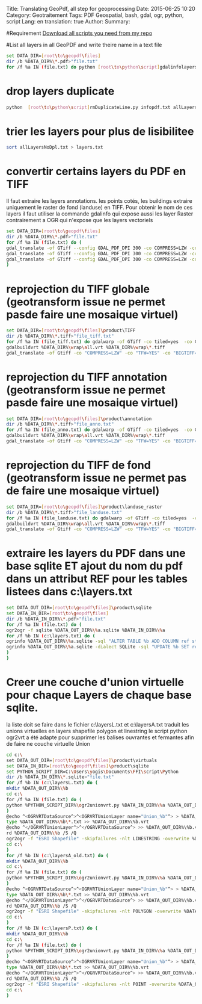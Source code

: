 Title:  Translating GeoPdf, all step for geoprocessing
Date: 2015-06-25 10:20
Category: Geotraitement
Tags: PDF Geospatial, bash, gdal, ogr, python, script
Lang: en
translation: true
Author:
Summary:

#Requirement
[<i class="icon-upload"></i> Download all scripts you need from my repo](https://github.com/yougis/geoscript/archive/master.zip)

#List all layers in all GeoPDF and write theire name in a text file

```bash
set DATA_DIR=[root\to\geopdf\files]
dir /b %DATA_DIR%\*.pdf>"file.txt"
for /f %a IN (file.txt) do python [root\to\python\script]gdalinfolayers.py %DATA_DIR%\%a >> infopdf.txt
```
# drop layers duplicate
```bash
python  [root\to\python\script]rmDuplicateLine.py infopdf.txt allLayersNoDpl.txt
```

# trier les layers pour plus de lisibilitee
```bash 
sort allLayersNoDpl.txt > layers.txt
```

# convertir certains layers du PDF en TIFF 
Il faut extraire les layers annotations. les points cotés, les buildings extraire uniquement le raster de fond (landuse) en TIFF.
Pour obtenir le nom de ces layers il faut utiliser la commande gdalinfo qui expose aussi les layer Raster contrairement a OGR qui n'expose que les layers vectoriels
```bash 
set DATA_DIR=[root\to\geopdf\files]
dir /b %DATA_DIR%\*.pdf>"file.txt"
for /f %a IN (file.txt) do (
gdal_translate -of GTiff --config GDAL_PDF_DPI 300 -co COMPRESS=LZW -co "TFW=YES" %DATA_DIR%\%a %DATA_DIR%\product\TIFF\%a.tiff
gdal_translate -of GTiff --config GDAL_PDF_DPI 300 -co COMPRESS=LZW -co "TFW=YES" --config GDAL_PDF_LAYERS "Map_Interior.Image" -a_nodata "255 255 255"  %DATA_DIR%\%a %DATA_DIR%\landuse_raster\%a.tiff
gdal_translate -of GTiff --config GDAL_PDF_DPI 300 -co COMPRESS=LZW -co "TFW=YES" --config GDAL_PDF_LAYERS "Map_Interior.Blue_Anno","Map_Interior.Black_Anno","Map_Interior.ElevationP","Map_Interior.BuildingP" -a_nodata "255 255 255" %DATA_DIR%\%a %DATA_DIR%\product\annotation\%a.tiff
)
```

#  reprojection du TIFF globale (geotransform issue ne permet pasde faire une mosaique virtuel)
```bash 
set DATA_DIR=[root\to\geopdf\files]\product\TIFF
dir /b %DATA_DIR%\*.tiff>"file_tiff.txt"
for /f %a IN (file_tiff.txt) do gdalwarp -of GTiff -co tiled=yes  -co COMPRESS=LZW -co "TFW=YES" -dstnodata 255 %DATA_DIR%\%a %DATA_DIR%\wrap\%a
gdalbuildvrt %DATA_DIR%\wrap\all.vrt %DATA_DIR%\wrap\*.tiff
gdal_translate -of Gtiff -co "COMPRESS=LZW" -co "TFW=YES" -co "BIGTIFF=YES"  %DATA_DIR%\wrap\all.vrt %DATA_DIR%\bigtiff\pdf.tiff
```

#  reprojection du TIFF annotation (geotransform issue ne permet pasde faire une mosaique virtuel)
```bash
set DATA_DIR=[root\to\geopdf\files]\product\annotation
dir /b %DATA_DIR%\*.tiff>"file_anno.txt"
for /f %a IN (file_anno.txt) do gdalwarp -of GTiff -co tiled=yes  -co COMPRESS=LZW -co "TFW=YES" -dstnodata 255 %DATA_DIR%\%a %DATA_DIR%\wrap\%a
gdalbuildvrt %DATA_DIR%\wrap\all.vrt %DATA_DIR%\wrap\*.tiff
gdal_translate -of Gtiff -co "COMPRESS=LZW" -co "TFW=YES" -co "BIGTIFF=YES"  %DATA_DIR%\wrap\all.vrt %DATA_DIR%\bigtiff\annotation.tiff
```


#  reprojection du TIFF de fond (geotransform issue ne permet pas de faire une mosaique virtuel)
```bash
set DATA_DIR=[root\to\geopdf\files]\product\landuse_raster
dir /b %DATA_DIR%\*.tiff>"file_landuse.txt"
for /f %a IN (file_landuse.txt) do gdalwarp -of GTiff -co tiled=yes  -co COMPRESS=LZW -co "TFW=YES" -dstnodata 255 %DATA_DIR%\%a %DATA_DIR%\wrap\%a
gdalbuildvrt %DATA_DIR%\wrap\all.vrt %DATA_DIR%\wrap\*.tiff
gdal_translate -of Gtiff -co "COMPRESS=LZW" -co "TFW=YES" -co "BIGTIFF=YES"  %DATA_DIR%\wrap\all.vrt %DATA_DIR%\bigtiff\landuse.tiff
```


# extraire les layers du PDF dans une base sqlite ET ajout du nom du pdf dans un attribut REF pour les tables listees dans c:\layers.txt
```bash 
set DATA_OUT_DIR=[root\to\geopdf\files]\product\sqlite
set DATA_IN_DIR=[root\to\geopdf\files]
dir /b %DATA_IN_DIR%\*.pdf>"file.txt"
for /f %a IN (file.txt) do (
ogr2ogr -f sqlite %DATA_OUT_DIR%\%a.sqlite %DATA_IN_DIR%\%a
for /f %b IN (c:\layers.txt) do (
ogrinfo %DATA_OUT_DIR%\%a.sqlite -sql "ALTER TABLE %b ADD COLUMN ref string(10)"
ogrinfo %DATA_OUT_DIR%\%a.sqlite -dialect SQLite -sql "UPDATE %b SET ref = '%a'"
)
)
```

# Creer une couche d'union virtuelle pour chaque Layers de chaque base sqlite. 
la liste doit se faire dans le fichier c:\layersL.txt et c:\layersA.txt
traduit les unions virtuelles en layers shapefile polygon et linestring
le script python ogr2vrt a été adapte pour supprimer les balises ouvrantes et fermantes afin de faire ne couche virtuelle Union
```bash
cd c:\
set DATA_OUT_DIR=[root\to\geopdf\files]\product\virtuals
set DATA_IN_DIR=[root\to\geopdf\files]\product\sqlite
set PYTHON_SCRIPT_DIR=C:\Users\yogis\Documents\FFI\script\Python
dir /b %DATA_IN_DIR%\*.sqlite>"file.txt"
for /f %b IN (c:\layersL.txt) do (
mkdir %DATA_OUT_DIR%\%b
cd c:\
for /f %a IN (file.txt) do (
python %PYTHON_SCRIPT_DIR%\ogr2unionvrt.py %DATA_IN_DIR%\%a %DATA_OUT_DIR%\%b\%a.txt %b
)
@echo ^<OGRVRTDataSource^>^<OGRVRTUnionLayer name="Union_%b"^> > %DATA_OUT_DIR%\%b.vrt
type %DATA_OUT_DIR%\%b\*.txt >> %DATA_OUT_DIR%\%b.vrt
@echo ^</OGRVRTUnionLayer^>^</OGRVRTDataSource^> >> %DATA_OUT_DIR%\%b.vrt
rd %DATA_OUT_DIR%\%b /S /Q
ogr2ogr -f "ESRI Shapefile" -skipfailures -nlt LINESTRING -overwrite %DATA_OUT_DIR%\..\shapefiles\%b.shp %DATA_OUT_DIR%\%b.vrt
cd c:\
)
for /f %b IN (c:\layersA_old.txt) do (
mkdir %DATA_OUT_DIR%\%b
cd c:\
for /f %a IN (file.txt) do (
python %PYTHON_SCRIPT_DIR%\ogr2unionvrt.py %DATA_IN_DIR%\%a %DATA_OUT_DIR%\%b\%a.txt %b
)
@echo ^<OGRVRTDataSource^>^<OGRVRTUnionLayer name="Union_%b"^> > %DATA_OUT_DIR%\%b.vrt
type %DATA_OUT_DIR%\%b\*.txt >> %DATA_OUT_DIR%\%b.vrt
@echo ^</OGRVRTUnionLayer^>^</OGRVRTDataSource^> >> %DATA_OUT_DIR%\%b.vrt
rd %DATA_OUT_DIR%\%b /S /Q
ogr2ogr -f "ESRI Shapefile" -skipfailures -nlt POLYGON -overwrite %DATA_OUT_DIR%\..\shapefiles\%b.shp %DATA_OUT_DIR%\%b.vrt
cd c:\
)
for /f %b IN (c:\layersP.txt) do (
mkdir %DATA_OUT_DIR%\%b
cd c:\
for /f %a IN (file.txt) do (
python %PYTHON_SCRIPT_DIR%\ogr2unionvrt.py %DATA_IN_DIR%\%a %DATA_OUT_DIR%\%b\%a.txt %b
)
@echo ^<OGRVRTDataSource^>^<OGRVRTUnionLayer name="Union_%b"^> > %DATA_OUT_DIR%\%b.vrt
type %DATA_OUT_DIR%\%b\*.txt >> %DATA_OUT_DIR%\%b.vrt
@echo ^</OGRVRTUnionLayer^>^</OGRVRTDataSource^> >> %DATA_OUT_DIR%\%b.vrt
rd %DATA_OUT_DIR%\%b /S /Q
ogr2ogr -f "ESRI Shapefile" -skipfailures -nlt POINT -overwrite %DATA_OUT_DIR%\..\shapefiles\%b.shp %DATA_OUT_DIR%\%b.vrt
cd c:\
)
```

